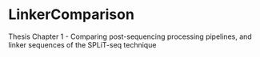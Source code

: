 # LinkerComparison
Thesis Chapter 1 - Comparing post-sequencing processing pipelines, and linker sequences of the SPLiT-seq technique
